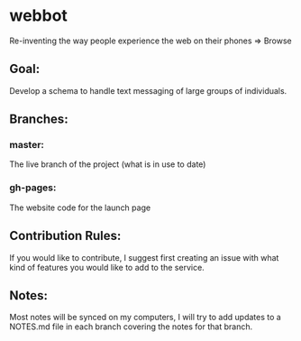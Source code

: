 # webbot

Re-inventing the way people experience the web on their phones => Browse

## Goal:

Develop a schema to handle text messaging of large groups of individuals.

## Branches:

### master:

The live branch of the project (what is in use to date)

### gh-pages:

The website code for the launch page


## Contribution Rules:

If you would like to contribute, I suggest first creating an issue with what kind of features you would like to add
to the service.

## Notes:

Most notes will be synced on my computers, I will try to add updates to a NOTES.md file in each branch covering the notes for that branch.
